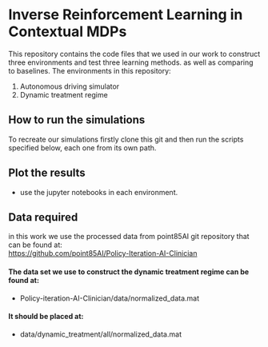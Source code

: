# Inverse Reinforcement Learning in Contextual MDPs

This repository contains the code files that we used in our work to construct three environments and test three learning methods. as well as comparing to baselines.
The environments in this repository:
1. Autonomous driving simulator
2. Dynamic treatment regime

## How to run the simulations
To recreate our simulations firstly clone this git and then run the scripts specified below, each one from its own path.  

## Plot the results
* use the jupyter notebooks in each environment.  
 
## Data required 
in this work we use the processed data from point85AI git repository that can be found at:  
https://github.com/point85AI/Policy-Iteration-AI-Clinician

#### The data set we use to construct the dynamic treatment regime can be found at:  
* Policy-iteration-AI-Clinician/data/normalized_data.mat  
#### It should be placed at:  
* data/dynamic_treatment/all/normalized_data.mat
